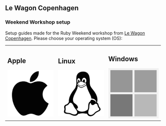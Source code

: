 ## Le Wagon Copenhagen

### Weekend Workshop setup

Setup guides made for the Ruby Weekend workshop from [Le Wagon Copenhagen](https://www.lewagon.com/copenhagen). Please choose your operating system (OS):

<table>
  <tr>
    <td>
      <h2>Apple</h2>
      <a href="SetupMacOS.md">
        <img src="images/apple.png" alt="Ubuntu">
      </a>
    </td>
    <td>
      <h2>Linux</h2>
      <a href="SetupLinux.md">
        <img src="images/linux.png" alt="Ubuntu">
      </a>
    </td>
    <td>
      <h2>Windows</h2>
      <a href="SetupWindows.md">
        <img src="images/windows.png" alt="Windows">
      </a>
    </td>
  </tr>
</table>
